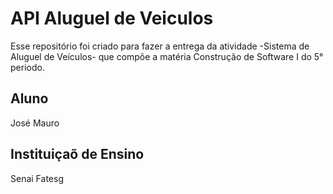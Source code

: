 # API Aluguel de Veiculos 
Esse repositório foi criado para fazer a entrega da atividade -Sistema de Aluguel de Veículos- que compõe a matéria Construção de Software I do 5° periodo.


## Aluno 
José Mauro

## Instituiçaõ de Ensino
Senai Fatesg
